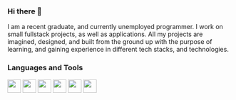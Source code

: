 ### Hi there 👋

<!-- Introduce your social icon with markdown and custom image if needed -->

<!--
**M-AHamed/M-AHamed** is a ✨ _special_ ✨ repository because its `README.md` (this file) appears on your GitHub profile.

Here are some ideas to get you started:

- 🔭 I’m currently working on ...
- 🌱 I’m currently learning ...
- 👯 I’m looking to collaborate on ...
- 🤔 I’m looking for help with ...
- 💬 Ask me about ...
- 📫 How to reach me: ...
- 😄 Pronouns: ...
- ⚡ Fun fact: ...
-->

I am a recent graduate, and currently unemployed programmer. I work on small fullstack projects, as well as applications. All my projects are imagined, designed, and built from the ground up with the purpose of learning, and gaining experience in different tech stacks, and technologies.

### Languages and Tools

<p float="left">
  <img src="https://cdn.jsdelivr.net/gh/devicons/devicon/icons/java/java-original-wordmark.svg" height="30" />
  <img src="https://cdn.jsdelivr.net/gh/devicons/devicon/icons/javascript/javascript-original.svg" height="30" />
  <img src="https://cdn.jsdelivr.net/gh/devicons/devicon/icons/python/python-original.svg" height="30" />
  <img src="https://cdn.jsdelivr.net/gh/devicons/devicon/icons/react/react-original.svg" height="30" />
  <img src="https://cdn.jsdelivr.net/gh/devicons/devicon/icons/mongodb/mongodb-original.svg" height="30" />
  <img src="https://cdn.jsdelivr.net/gh/devicons/devicon/icons/postgresql/postgresql-original.svg" height="30" />
</p>

<!-- Icons sizes are fixed by GitHub markdown render, if you need custom sizes use <img> tags with specific height and width -->
